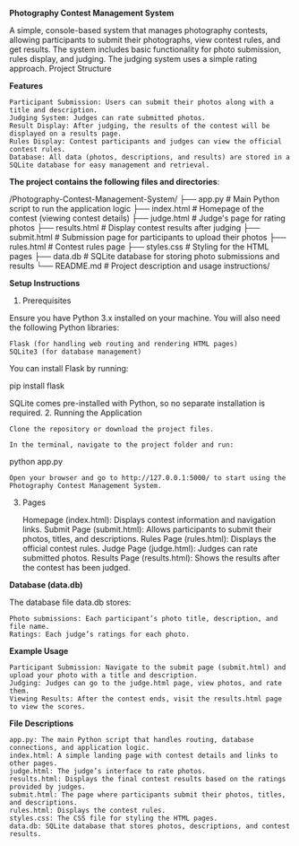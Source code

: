**Photography Contest Management System**

A simple, console-based system that manages photography contests, allowing participants to submit their photographs, view contest rules, and get results. The system includes basic functionality for photo submission, rules display, and judging. The judging system uses a simple rating approach.
Project Structure


**Features**

    Participant Submission: Users can submit their photos along with a title and description.
    Judging System: Judges can rate submitted photos.
    Result Display: After judging, the results of the contest will be displayed on a results page.
    Rules Display: Contest participants and judges can view the official contest rules.
    Database: All data (photos, descriptions, and results) are stored in a SQLite database for easy management and retrieval.

 **The project contains the following files and directories**:

/Photography-Contest-Management-System/
├── app.py                # Main Python script to run the application logic
├── index.html            # Homepage of the contest (viewing contest details)
├── judge.html            # Judge's page for rating photos
├── results.html          # Display contest results after judging
├── submit.html           # Submission page for participants to upload their photos
├── rules.html            # Contest rules page
├── styles.css            # Styling for the HTML pages
├── data.db               # SQLite database for storing photo submissions and results
└── README.md             # Project description and usage instructions/


**Setup Instructions**
1. Prerequisites

Ensure you have Python 3.x installed on your machine. You will also need the following Python libraries:

    Flask (for handling web routing and rendering HTML pages)
    SQLite3 (for database management)

You can install Flask by running:

pip install flask

SQLite comes pre-installed with Python, so no separate installation is required.
2. Running the Application

    Clone the repository or download the project files.

    In the terminal, navigate to the project folder and run:

python app.py

    Open your browser and go to http://127.0.0.1:5000/ to start using the Photography Contest Management System.

3. Pages

    Homepage (index.html): Displays contest information and navigation links.
    Submit Page (submit.html): Allows participants to submit their photos, titles, and descriptions.
    Rules Page (rules.html): Displays the official contest rules.
    Judge Page (judge.html): Judges can rate submitted photos.
    Results Page (results.html): Shows the results after the contest has been judged.

**Database (data.db)**

The database file data.db stores:

    Photo submissions: Each participant’s photo title, description, and file name.
    Ratings: Each judge’s ratings for each photo.

**Example Usage**

    Participant Submission: Navigate to the submit page (submit.html) and upload your photo with a title and description.
    Judging: Judges can go to the judge.html page, view photos, and rate them.
    Viewing Results: After the contest ends, visit the results.html page to view the scores.

**File Descriptions**

    app.py: The main Python script that handles routing, database connections, and application logic.
    index.html: A simple landing page with contest details and links to other pages.
    judge.html: The judge’s interface to rate photos.
    results.html: Displays the final contest results based on the ratings provided by judges.
    submit.html: The page where participants submit their photos, titles, and descriptions.
    rules.html: Displays the contest rules.
    styles.css: The CSS file for styling the HTML pages.
    data.db: SQLite database that stores photos, descriptions, and contest results.

